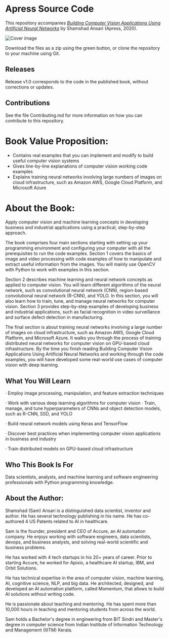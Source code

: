 # Apress Source Code

This repository accompanies [*Building Computer Vision Applications Using Artificial Neural Networks*](https://www.apress.com/9781484258866) by Shamshad Ansari (Apress, 2020).

[comment]: #cover
![Cover image](9781484258866.jpg)

Download the files as a zip using the green button, or clone the repository to your machine using Git.

## Releases

Release v1.0 corresponds to the code in the published book, without corrections or updates.

## Contributions

See the file Contributing.md for more information on how you can contribute to this repository.

# Book Value Proposition:
- Contains real examples that you can implement and modify to build useful computer vision systems
- Gives line-by-line explanations of computer vision working code examples  
- Explains training neural networks involving large numbers of images on cloud infrastructure, such as Amazon AWS, Google Cloud Platform, and Microsoft Azure 

# About the Book:
Apply computer vision and machine learning concepts in developing business and industrial applications ​using a practical, step-by-step approach. 

The book comprises four main sections starting with setting up your programming environment and configuring your computer with all the prerequisites to run the code examples. Section 1 covers the basics of image and video processing with code examples of how to manipulate and extract useful information from the images. You will mainly use OpenCV with Python to work with examples in this section. 

Section 2 describes machine learning and neural network concepts as applied to computer vision. You will learn different algorithms of the neural network, such as convolutional neural network (CNN), region-based convolutional neural network (R-CNN), and YOLO. In this section, you will also learn how to train, tune, and manage neural networks for computer vision. Section 3 provides step-by-step examples of developing business and industrial applications, such as facial recognition in video surveillance and surface defect detection in manufacturing. 

The final section is about training neural networks involving a large number of images on cloud infrastructure, such as Amazon AWS, Google Cloud Platform, and Microsoft Azure. It walks you through the process of training distributed neural networks for computer vision on GPU-based cloud infrastructure. By the time you finish reading Building Computer Vision Applications Using Artificial Neural Networks and working through the code examples, you will have developed some real-world use cases of computer vision with deep learning. 

## What You Will Learn

·         Employ image processing, manipulation, and feature extraction techniques

·         Work with various deep learning algorithms for computer vision
·         Train, manage, and tune hyperparameters of CNNs and object detection models, such as R-CNN, SSD, and YOLO

·         Build neural network models using Keras and TensorFlow

·         Discover best practices when implementing computer vision applications in business and industry

·         Train distributed models on GPU-based cloud infrastructure 
## Who This Book Is For 

Data scientists, analysts, and machine learning and software engineering professionals with Python programming knowledge.

## About the Author:
Shamshad (Sam) Ansari is a distinguished data scientist, inventor and author. He has several technology publishing in his name. He has co-authored 4 US Patents related to AI in healthcare.

Sam is the founder, president and CEO of Accure, an AI automation company. He enjoys working with software engineers, data scientists, devops, and business analysts, and solving real-world scientific and business problems.

He has worked with 4 tech startups in his 20+ years of career. Prior to starting Accure, he worked for Apixio, a healthcare AI startup, IBM, and Orbit Solutions.

He has technical expertise in the area of computer vision, machine learning, AI, cognitive science, NLP, and big data. He architected, designed, and developed an AI automation platform, called Momentum, that allows to build AI solutions without writing code.

He is passionate about teaching and mentoring. He has spent more than 10,000 hours in teaching and mentoring students from across the world.

Sam holds a Bachelor's degree in engineering from BIT Sindri and Master's degree in computer science from Indian Institute of Information Technology and Management (IIITM) Kerala.
